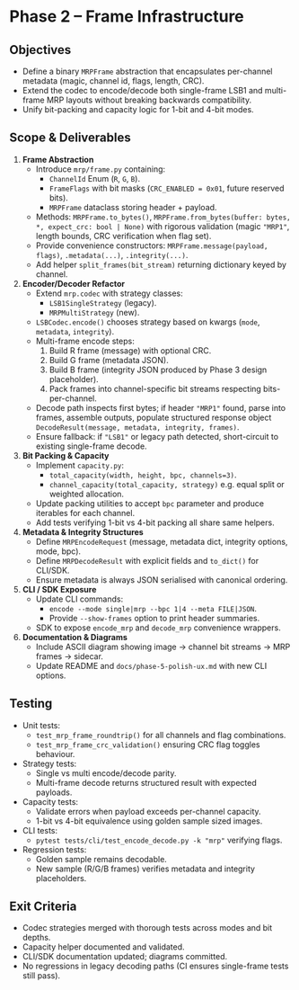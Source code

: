 # Phase 2 – Frame Infrastructure

## Objectives
- Define a binary `MRPFrame` abstraction that encapsulates per-channel metadata (magic, channel id, flags, length, CRC).
- Extend the codec to encode/decode both single-frame LSB1 and multi-frame MRP layouts without breaking backwards compatibility.
- Unify bit-packing and capacity logic for 1-bit and 4-bit modes.

## Scope & Deliverables
1. **Frame Abstraction**
   - Introduce `mrp/frame.py` containing:
     - `ChannelId` Enum (`R`, `G`, `B`).
     - `FrameFlags` with bit masks (`CRC_ENABLED = 0x01`, future reserved bits).
     - `MRPFrame` dataclass storing header + payload.
   - Methods: `MRPFrame.to_bytes()`, `MRPFrame.from_bytes(buffer: bytes, *, expect_crc: bool | None)` with rigorous validation (magic `"MRP1"`, length bounds, CRC verification when flag set).
   - Provide convenience constructors: `MRPFrame.message(payload, flags)`, `.metadata(...)`, `.integrity(...)`.
   - Add helper `split_frames(bit_stream)` returning dictionary keyed by channel.
2. **Encoder/Decoder Refactor**
   - Extend `mrp.codec` with strategy classes:
     - `LSB1SingleStrategy` (legacy).
     - `MRPMultiStrategy` (new).
   - `LSBCodec.encode()` chooses strategy based on kwargs (`mode`, `metadata`, `integrity`).
   - Multi-frame encode steps:
     1. Build R frame (message) with optional CRC.
     2. Build G frame (metadata JSON).
     3. Build B frame (integrity JSON produced by Phase 3 design placeholder).
     4. Pack frames into channel-specific bit streams respecting bits-per-channel.
   - Decode path inspects first bytes; if header `"MRP1"` found, parse into frames, assemble outputs, populate structured response object `DecodeResult(message, metadata, integrity, frames)`.
   - Ensure fallback: if `"LSB1"` or legacy path detected, short-circuit to existing single-frame decode.
3. **Bit Packing & Capacity**
   - Implement `capacity.py`:
     - `total_capacity(width, height, bpc, channels=3)`.
     - `channel_capacity(total_capacity, strategy)` e.g. equal split or weighted allocation.
   - Update packing utilities to accept `bpc` parameter and produce iterables for each channel.
   - Add tests verifying 1-bit vs 4-bit packing all share same helpers.
4. **Metadata & Integrity Structures**
   - Define `MRPEncodeRequest` (message, metadata dict, integrity options, mode, bpc).
   - Define `MRPDecodeResult` with explicit fields and `to_dict()` for CLI/SDK.
   - Ensure metadata is always JSON serialised with canonical ordering.
5. **CLI / SDK Exposure**
   - Update CLI commands:
     - `encode --mode single|mrp --bpc 1|4 --meta FILE|JSON`.
     - Provide `--show-frames` option to print header summaries.
   - SDK to expose `encode_mrp` and `decode_mrp` convenience wrappers.
6. **Documentation & Diagrams**
   - Include ASCII diagram showing image -> channel bit streams -> MRP frames -> sidecar.
   - Update README and `docs/phase-5-polish-ux.md` with new CLI options.

## Testing
- Unit tests:
  - `test_mrp_frame_roundtrip()` for all channels and flag combinations.
  - `test_mrp_frame_crc_validation()` ensuring CRC flag toggles behaviour.
- Strategy tests:
  - Single vs multi encode/decode parity.
  - Multi-frame decode returns structured result with expected payloads.
- Capacity tests:
  - Validate errors when payload exceeds per-channel capacity.
  - 1-bit vs 4-bit equivalence using golden sample sized images.
- CLI tests:
  - `pytest tests/cli/test_encode_decode.py -k "mrp"` verifying flags.
- Regression tests:
  - Golden sample remains decodable.
  - New sample (R/G/B frames) verifies metadata and integrity placeholders.

## Exit Criteria
- Codec strategies merged with thorough tests across modes and bit depths.
- Capacity helper documented and validated.
- CLI/SDK documentation updated; diagrams committed.
- No regressions in legacy decoding paths (CI ensures single-frame tests still pass).
